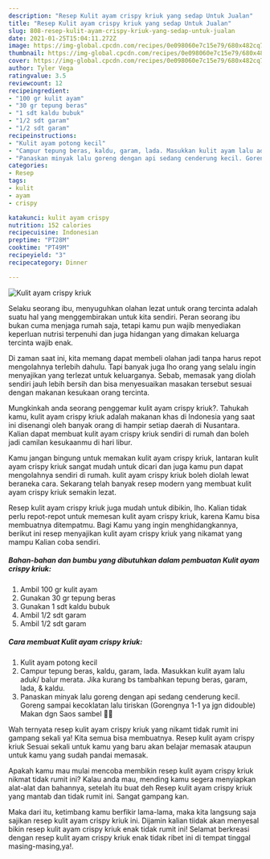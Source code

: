 ```yaml
---
description: "Resep Kulit ayam crispy kriuk yang sedap Untuk Jualan"
title: "Resep Kulit ayam crispy kriuk yang sedap Untuk Jualan"
slug: 808-resep-kulit-ayam-crispy-kriuk-yang-sedap-untuk-jualan
date: 2021-01-25T15:04:11.272Z
image: https://img-global.cpcdn.com/recipes/0e098060e7c15e79/680x482cq70/kulit-ayam-crispy-kriuk-foto-resep-utama.jpg
thumbnail: https://img-global.cpcdn.com/recipes/0e098060e7c15e79/680x482cq70/kulit-ayam-crispy-kriuk-foto-resep-utama.jpg
cover: https://img-global.cpcdn.com/recipes/0e098060e7c15e79/680x482cq70/kulit-ayam-crispy-kriuk-foto-resep-utama.jpg
author: Tyler Vega
ratingvalue: 3.5
reviewcount: 12
recipeingredient:
- "100 gr kulit ayam"
- "30 gr tepung beras"
- "1 sdt kaldu bubuk"
- "1/2 sdt garam"
- "1/2 sdt garam"
recipeinstructions:
- "Kulit ayam potong kecil"
- "Campur tepung beras, kaldu, garam, lada. Masukkan kulit ayam lalu aduk/ balur merata. Jika kurang bs tambahkan tepung beras, garam, lada, &amp; kaldu."
- "Panaskan minyak lalu goreng dengan api sedang cenderung kecil. Goreng sampai kecoklatan lalu tiriskan (Gorengnya 1-1 ya jgn didouble) Makan dgn Saos sambel 👍🏻"
categories:
- Resep
tags:
- kulit
- ayam
- crispy

katakunci: kulit ayam crispy 
nutrition: 152 calories
recipecuisine: Indonesian
preptime: "PT28M"
cooktime: "PT49M"
recipeyield: "3"
recipecategory: Dinner

---
```



![Kulit ayam crispy kriuk](https://img-global.cpcdn.com/recipes/0e098060e7c15e79/680x482cq70/kulit-ayam-crispy-kriuk-foto-resep-utama.jpg)

Selaku seorang ibu, menyuguhkan olahan lezat untuk orang tercinta adalah suatu hal yang menggembirakan untuk kita sendiri. Peran seorang ibu bukan cuma menjaga rumah saja, tetapi kamu pun wajib menyediakan keperluan nutrisi terpenuhi dan juga hidangan yang dimakan keluarga tercinta wajib enak.

Di zaman  saat ini, kita memang dapat membeli olahan jadi tanpa harus repot mengolahnya terlebih dahulu. Tapi banyak juga lho orang yang selalu ingin menyajikan yang terlezat untuk keluarganya. Sebab, memasak yang diolah sendiri jauh lebih bersih dan bisa menyesuaikan masakan tersebut sesuai dengan makanan kesukaan orang tercinta. 



Mungkinkah anda seorang penggemar kulit ayam crispy kriuk?. Tahukah kamu, kulit ayam crispy kriuk adalah makanan khas di Indonesia yang saat ini disenangi oleh banyak orang di hampir setiap daerah di Nusantara. Kalian dapat membuat kulit ayam crispy kriuk sendiri di rumah dan boleh jadi camilan kesukaanmu di hari libur.

Kamu jangan bingung untuk memakan kulit ayam crispy kriuk, lantaran kulit ayam crispy kriuk sangat mudah untuk dicari dan juga kamu pun dapat mengolahnya sendiri di rumah. kulit ayam crispy kriuk boleh diolah lewat beraneka cara. Sekarang telah banyak resep modern yang membuat kulit ayam crispy kriuk semakin lezat.

Resep kulit ayam crispy kriuk juga mudah untuk dibikin, lho. Kalian tidak perlu repot-repot untuk memesan kulit ayam crispy kriuk, karena Kamu bisa membuatnya ditempatmu. Bagi Kamu yang ingin menghidangkannya, berikut ini resep menyajikan kulit ayam crispy kriuk yang nikamat yang mampu Kalian coba sendiri.

<!--inarticleads1-->

##### Bahan-bahan dan bumbu yang dibutuhkan dalam pembuatan Kulit ayam crispy kriuk:

1. Ambil 100 gr kulit ayam
1. Gunakan 30 gr tepung beras
1. Gunakan 1 sdt kaldu bubuk
1. Ambil 1/2 sdt garam
1. Ambil 1/2 sdt garam




<!--inarticleads2-->

##### Cara membuat Kulit ayam crispy kriuk:

1. Kulit ayam potong kecil
1. Campur tepung beras, kaldu, garam, lada. Masukkan kulit ayam lalu aduk/ balur merata. Jika kurang bs tambahkan tepung beras, garam, lada, &amp; kaldu.
1. Panaskan minyak lalu goreng dengan api sedang cenderung kecil. Goreng sampai kecoklatan lalu tiriskan (Gorengnya 1-1 ya jgn didouble) Makan dgn Saos sambel 👍🏻




Wah ternyata resep kulit ayam crispy kriuk yang nikamt tidak rumit ini gampang sekali ya! Kita semua bisa membuatnya. Resep kulit ayam crispy kriuk Sesuai sekali untuk kamu yang baru akan belajar memasak ataupun untuk kamu yang sudah pandai memasak.

Apakah kamu mau mulai mencoba membikin resep kulit ayam crispy kriuk nikmat tidak rumit ini? Kalau anda mau, mending kamu segera menyiapkan alat-alat dan bahannya, setelah itu buat deh Resep kulit ayam crispy kriuk yang mantab dan tidak rumit ini. Sangat gampang kan. 

Maka dari itu, ketimbang kamu berfikir lama-lama, maka kita langsung saja sajikan resep kulit ayam crispy kriuk ini. Dijamin kalian tiidak akan menyesal bikin resep kulit ayam crispy kriuk enak tidak rumit ini! Selamat berkreasi dengan resep kulit ayam crispy kriuk enak tidak ribet ini di tempat tinggal masing-masing,ya!.

